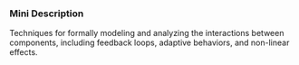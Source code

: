 ### Mini Description

Techniques for formally modeling and analyzing the interactions between components, including feedback loops, adaptive behaviors, and non-linear effects.
